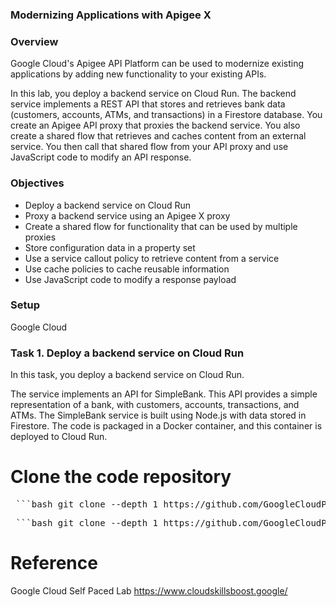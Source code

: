 ### Modernizing Applications with Apigee X

### Overview



Google Cloud's Apigee API Platform can be used to modernize existing applications by adding new functionality to your existing APIs.

In this lab, you deploy a backend service on Cloud Run.   The backend service implements a REST API that stores and retrieves bank data (customers, accounts, ATMs, and transactions) in a Firestore database.   You create an Apigee API proxy that proxies the backend service.   You also create a shared flow that retrieves and caches content from an external service. You then call that shared flow from your API proxy and use JavaScript code to modify an API response.

### Objectives


- Deploy a backend service on Cloud Run  
- Proxy a backend service using an Apigee X proxy  
- Create a shared flow for functionality that can be used by multiple proxies  
- Store configuration data in a property set  
- Use a service callout policy to retrieve content from a service  
- Use cache policies to cache reusable information  
- Use JavaScript code to modify a response payload  

### Setup
Google Cloud 

### Task 1. Deploy a backend service on Cloud Run

In this task, you deploy a backend service on Cloud Run.

The service implements an API for SimpleBank. This API provides a simple representation of a bank, with customers, accounts, transactions, and ATMs. The SimpleBank service is built using Node.js with data stored in Firestore. The code is packaged in a Docker container, and this container is deployed to Cloud Run.
# Clone the code repository
<pre> ```bash git clone --depth 1 https://github.com/GoogleCloudPlatform/training-data-analyst ``` </pre>
<pre> ```bash git clone --depth 1 https://github.com/GoogleCloudPlatform/training-data-analyst ``` </pre>



# Reference

Google Cloud Self Paced Lab
https://www.cloudskillsboost.google/










